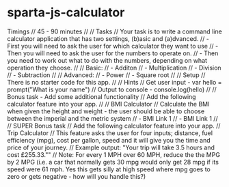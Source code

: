 # sparta-js-calculator

Timings
// 45 - 90 minutes
//
// Tasks
// Your task is to write a command line calculator application that has two settings, (b)asic and (a)dvanced.
// - First you will need to ask the user for which calculator they want to use
// - Then you will need to ask the user for the numbers to operate on.
// - Then you need to work out what to do with the numbers, depending on what operation they choose.
//
// Basic:
// - Additon
// - Multiplication
// - Division
// - Subtraction
//
// Advanced:
// - Power
// - Square root
//
// Setup
// There is no starter code for this app.
//
// Hints
// Get user input - var hello = prompt("What is your name")
// Output to console - console.log(hello)
//
// Bonus task - Add some additional functionality
// Add the following calculator feature into your app.
//
// BMI Calculator
// Calculate the BMI when given the height and weight - the user should be able to choose between the imperial and the metric system
// - BMI Link 1
// - BMI Link 1
//
// SUPER Bonus task
// Add the following calculator feature into your app.
// Trip Calculator
// This feature asks the user for four inputs; distance, fuel efficiency (mpg), cost per gallon, speed and it will give you the time and price of your journey.
// Example output: "Your trip will take 3.5 hours and cost £255.33.""
// Note: For every 1 MPH over 60 MPH, reduce the the MPG by 2 MPG (i.e. a car that normally gets 30 mpg would only get 28 mpg if its speed were 61 mph. Yes this gets silly at high speed where mpg goes to zero or gets negative - how will you handle this?)
